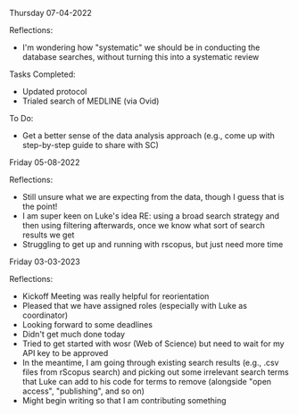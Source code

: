 Thursday 07-04-2022

Reflections:
- I'm wondering how "systematic" we should be in conducting the database searches, without turning this into a systematic review

Tasks Completed:
- Updated protocol
- Trialed search of MEDLINE (via Ovid)

To Do: 
- Get a better sense of the data analysis approach (e.g., come up with step-by-step guide to share with SC)

Friday 05-08-2022

Reflections: 
- Still unsure what we are expecting from the data, though I guess that is the point!
- I am super keen on Luke's idea RE: using a broad search strategy and then using filtering afterwards, once we know what sort of search results we get
- Struggling to get up and running with rscopus, but just need more time

Friday 03-03-2023

Reflections: 
- Kickoff Meeting was really helpful for reorientation
- Pleased that we have assigned roles (especially with Luke as coordinator)
- Looking forward to some deadlines
- Didn't get much done today
- Tried to get started with wosr (Web of Science) but need to wait for my API key to be approved
- In the meantime, I am going through existing search results (e.g., .csv files from rScopus search) and picking out some irrelevant search terms that Luke can add to his code for terms to remove (alongside "open access", "publishing", and so on)
- Might begin writing so that I am contributing something
